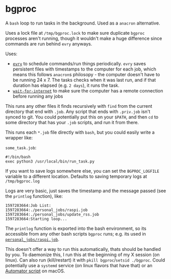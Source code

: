 # bgproc

A `bash` loop to run tasks in the background. Used as a `anacron` alternative.

Uses a lock file at `/tmp/bgproc.lock` to make sure duplicate `bgproc` processes aren't running, though it wouldn't make a huge difference since commands are run behind `evry` anyways.

Uses:
  * [`evry`](https://github.com/seanbreckenridge/evry) to schedule commands/run things periodically. `evry` saves persistent files with timestamps to the computer for each job, which means this follows `anacron`s philosopy - the computer doesn't have to be running 24 x 7. The tasks checks when it was last run, and if that duration has elapsed (e.g. `2 days`), it runs the task.
  * [`wait-for-internet`](https://github.com/seanbreckenridge/wait-for-internet) to make sure the computer has a remote connection before running any jobs

This runs any other files it finds recursively with `find` from the current directory that end with `.job`. Any script that ends with `.priv.job` isn't synced to git. You could potentially put this on your `$PATH`, and then `cd` to some directory that has your `.job` scripts, and run it from there.

This runs each `*.job` file directly with `bash`, but you could easily write a wrapper like:

`some_task.job`:

```
#!/bin/bash
exec python3 /usr/local/bin/run_task.py
```

If you want to save logs somewhere else, you can set the `BGPROC_LOGFILE` variable to a different location. Defaults to saving temporary logs at `/tmp/bgproc.log`

Logs are very basic, just saves the timestamp and the message passed (see the `printlog` function), like:

```
1597283664:Job List:
1597283664:./personal_jobs/raspi.job
1597283664:./personal_jobs/update_rss.job
1597283664:Starting loop...
```

The `printlog` function is exported into the bash environment, so its accessible from any other bash scripts `bgproc` runs; e.g. its used in [`personal_jobs/raspi.job`](personal_jobs/raspi.job).

This doesn't offer a way to run this automatically, thats should be handled by you. To daemonize this, I run this at the beginning of my X session (on linux). Can also run (kill/restart) it with `pkill bgproc`/`setsid ./bgproc`. Could potentially use a `systemd` service (on linux flavors that have that) or an [Automator script](https://stackoverflow.com/questions/6442364/running-script-upon-login-mac) on macOS.
